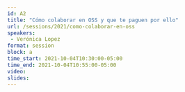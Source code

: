 ```yaml
---
id: A2
title: "Cómo colaborar en OSS y que te paguen por ello"
url: /sessions/2021/como-colaborar-en-oss
speakers:
 - Verónica Lopez
format: session
block: a
time_start: 2021-10-04T10:30:00-05:00
time_end: 2021-10-04T10:55:00-05:00
video:
slides:
---
```

